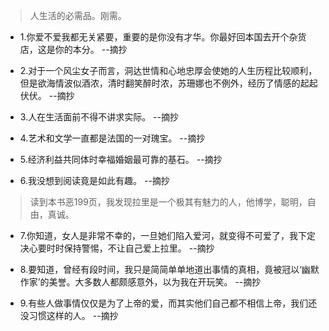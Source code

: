 >人生活的必需品。刚需。

- 1.你爱不爱我都无关紧要，重要的是你没有才华。你最好回本国去开个杂货店，这是你的本分。 --摘抄

- 2.对于一个风尘女子而言，洞达世情和心地忠厚会使她的人生历程比较顺利，但是欲海情波似酒浓，清时翻笑醉时浓，苏珊娜也不例外，经历了情感的起起伏伏。 --摘抄

- 3.人在生活面前不得不讲求实际。 --摘抄

- 4.艺术和文学一直都是法国的一对瑰宝。 --摘抄

- 5.经济利益共同体时幸福婚姻最可靠的基石。 --摘抄

- 6.我没想到阅读竟是如此有趣。 --摘抄

>读到本书恶199页，我发现拉里是一个极其有魅力的人，他博学，聪明，自由，真诚。

- 7.你知道，女人是非常不幸的，一旦她们陷入爱河，就变得不可爱了，我下定决心要时时保持警惕，不让自己爱上拉里。 --摘抄

- 8.要知道，曾经有段时间，我只是简简单单地道出事情的真相，竟被冠以‘幽默作家’的美誉。大多数人都颇感意外，以为我在开玩笑。 --摘抄

- 9.有些人做事情仅仅是为了上帝的爱，而其实他们自己都不相信上帝，我们还没习惯这样的人。 --摘抄

